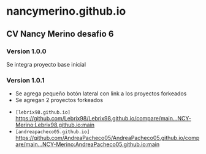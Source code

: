 # nancymerino.github.io
## CV Nancy Merino desafio 6
### Version 1.0.0
Se integra proyecto base inicial

### Version 1.0.1
- Se agrega pequeño botón lateral con link a los proyectos forkeados
- Se agregan 2 proyectos forkeados
* `[lebrix98.github.io]` https://github.com/Lebrix98/Lebrix98.github.io/compare/main...NCY-Merino:Lebrix98.github.io:main
* `[andreapacheco05.github.io]` https://github.com/AndreaPacheco05/AndreaPacheco05.github.io/compare/main...NCY-Merino:AndreaPacheco05.github.io:main